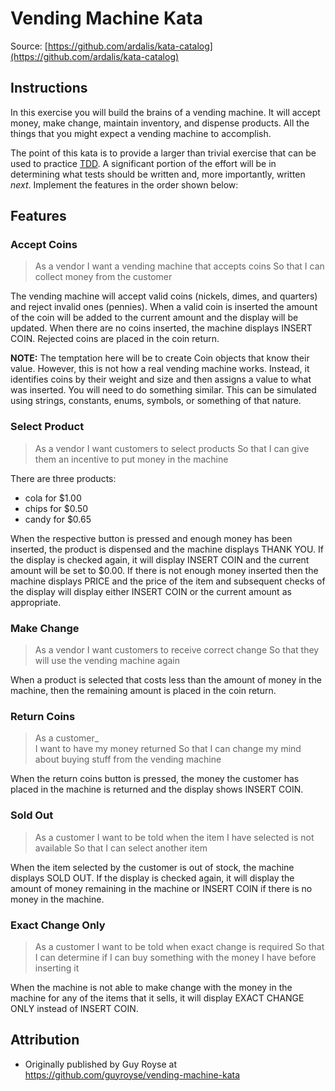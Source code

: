# Vending Machine Kata

Source: [https://github.com/ardalis/kata-catalog](https://github.com/ardalis/kata-catalog)

## Instructions

In this exercise you will build the brains of a vending machine. It will accept money, make change, maintain
inventory, and dispense products. All the things that you might expect a vending machine to accomplish.

The point of this kata is to provide a larger than trivial exercise that can be used to practice [TDD](https://deviq.com/practices/test-driven-development). A significant
portion of the effort will be in determining what tests should be written and, more importantly, written _next_. Implement the features in the order shown below:

## Features

### Accept Coins

> As a vendor
> I want a vending machine that accepts coins
> So that I can collect money from the customer

The vending machine will accept valid coins (nickels, dimes, and quarters) and reject invalid ones (pennies). When a
valid coin is inserted the amount of the coin will be added to the current amount and the display will be updated.
When there are no coins inserted, the machine displays INSERT COIN. Rejected coins are placed in the coin return.

**NOTE:** The temptation here will be to create Coin objects that know their value. However, this is not how a real
vending machine works. Instead, it identifies coins by their weight and size and then assigns a value to what
was inserted. You will need to do something similar. This can be simulated using strings, constants, enums,
symbols, or something of that nature.

### Select Product

> As a vendor
> I want customers to select products
> So that I can give them an incentive to put money in the machine

There are three products:

- cola for $1.00
- chips for $0.50
- candy for $0.65

When the respective button is pressed and enough money has been inserted, the product is dispensed and the machine displays THANK YOU. If the display is checked again, it will display INSERT COIN and the current amount will be set to $0.00. If there is not enough money inserted then the machine displays PRICE and the price of the item and subsequent checks of the display will display either INSERT COIN or the current amount as appropriate.

### Make Change

> As a vendor
> I want customers to receive correct change
> So that they will use the vending machine again

When a product is selected that costs less than the amount of money in the machine, then the remaining amount is placed in the coin return.

### Return Coins

> As a customer\_  
> I want to have my money returned
> So that I can change my mind about buying stuff from the vending machine

When the return coins button is pressed, the money the customer has placed in the machine is returned and the display shows INSERT COIN.

### Sold Out

> As a customer
> I want to be told when the item I have selected is not available
> So that I can select another item

When the item selected by the customer is out of stock, the machine displays SOLD OUT. If the display is checked again, it will display the amount of money remaining in the machine or INSERT COIN if there is no money in the machine.

### Exact Change Only

> As a customer
> I want to be told when exact change is required
> So that I can determine if I can buy something with the money I have before inserting it

When the machine is not able to make change with the money in the machine for any of the items that it sells, it will
display EXACT CHANGE ONLY instead of INSERT COIN.

## Attribution

- Originally published by Guy Royse at https://github.com/guyroyse/vending-machine-kata
